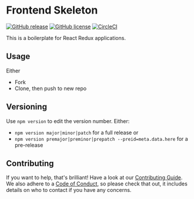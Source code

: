 Frontend Skeleton
=================

[![GitHub release](https://img.shields.io/github/release/apolitical/frontend-partials.svg)](https://github.com/apolitical/frontend-partials/releases)
[![GitHub license](https://img.shields.io/github/license/apolitical/frontend-partials.svg)](https://github.com/apolitical/frontend-partials/blob/master/LICENSE)
[![CircleCI](https://img.shields.io/circleci/project/github/apolitical/frontend-partials/master.svg)](https://circleci.com/gh/apolitical/frontend-partials)

This is a boilerplate for React Redux applications.

Usage
-----

Either
- Fork
- Clone, then push to new repo

Versioning
----------

Use `npm version` to edit the version number. Either:
- `npm version major|minor|patch` for a full release or
- `npm version premajor|preminor|prepatch --preid=meta.data.here` for a pre-release

Contributing
------------

If you want to help, that's brilliant! Have a look at our [Contributing Guide](CONTRIBUTING.md). We also adhere to a
[Code of Conduct](CODE_OF_CONDUCT.md), so please check that out, it includes details on who to contact if you have any
concerns.
